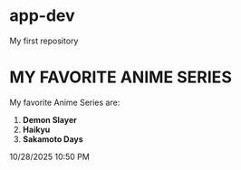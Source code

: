 # app-dev
My first repository

# MY FAVORITE ANIME SERIES 
My favorite Anime Series are:
1. **Demon Slayer**
2. **Haikyu**
3. **Sakamoto Days**

10/28/2025 10:50 PM
